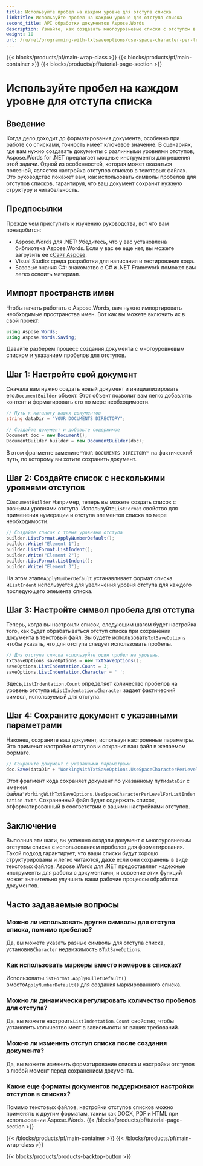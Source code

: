 ```yaml
---
title: Используйте пробел на каждом уровне для отступа списка
linktitle: Используйте пробел на каждом уровне для отступа списка
second_title: API обработки документов Aspose.Words
description: Узнайте, как создавать многоуровневые списки с отступом в виде пробела в Aspose.Words для .NET. Пошаговое руководство по точному форматированию документов.
weight: 10
url: /ru/net/programming-with-txtsaveoptions/use-space-character-per-level-for-list-indentation/
---
```


{{< blocks/products/pf/main-wrap-class >}}
{{< blocks/products/pf/main-container >}}
{{< blocks/products/pf/tutorial-page-section >}}

# Используйте пробел на каждом уровне для отступа списка

## Введение

Когда дело доходит до форматирования документа, особенно при работе со списками, точность имеет ключевое значение. В сценариях, где вам нужно создавать документы с различными уровнями отступов, Aspose.Words for .NET предлагает мощные инструменты для решения этой задачи. Одной из особенностей, которая может оказаться полезной, является настройка отступов списков в текстовых файлах. Это руководство покажет вам, как использовать символы пробелов для отступов списков, гарантируя, что ваш документ сохранит нужную структуру и читабельность.

## Предпосылки

Прежде чем приступить к изучению руководства, вот что вам понадобится:

-  Aspose.Words для .NET: Убедитесь, что у вас установлена библиотека Aspose.Words. Если у вас ее еще нет, вы можете загрузить ее с[Сайт Aspose](https://releases.aspose.com/words/net/).
- Visual Studio: среда разработки для написания и тестирования кода.
- Базовые знания C#: знакомство с C# и .NET Framework поможет вам легко освоить материал.

## Импорт пространств имен

Чтобы начать работать с Aspose.Words, вам нужно импортировать необходимые пространства имен. Вот как вы можете включить их в свой проект:

```csharp
using Aspose.Words;
using Aspose.Words.Saving;
```

Давайте разберем процесс создания документа с многоуровневым списком и указанием пробелов для отступов. 

## Шаг 1: Настройте свой документ

 Сначала вам нужно создать новый документ и инициализировать его.`DocumentBuilder` объект. Этот объект позволит вам легко добавлять контент и форматировать его по мере необходимости.

```csharp
// Путь к каталогу ваших документов
string dataDir = "YOUR DOCUMENTS DIRECTORY";

// Создайте документ и добавьте содержимое
Document doc = new Document();
DocumentBuilder builder = new DocumentBuilder(doc);
```

 В этом фрагменте замените`"YOUR DOCUMENTS DIRECTORY"` на фактический путь, по которому вы хотите сохранить документ.

## Шаг 2: Создайте список с несколькими уровнями отступов

 С`DocumentBuilder` Например, теперь вы можете создать список с разными уровнями отступа. Используйте`ListFormat` свойство для применения нумерации и отступа элементов списка по мере необходимости.

```csharp
// Создайте список с тремя уровнями отступа
builder.ListFormat.ApplyNumberDefault();
builder.Write("Element 1");
builder.ListFormat.ListIndent();
builder.Write("Element 2");
builder.ListFormat.ListIndent();
builder.Write("Element 3");
```

 На этом этапе`ApplyNumberDefault` устанавливает формат списка и`ListIndent` используется для увеличения уровня отступа для каждого последующего элемента списка.

## Шаг 3: Настройте символ пробела для отступа

Теперь, когда вы настроили список, следующим шагом будет настройка того, как будет обрабатываться отступ списка при сохранении документа в текстовый файл. Вы будете использовать`TxtSaveOptions` чтобы указать, что для отступа следует использовать пробелы.

```csharp
// Для отступа списка используйте один пробел на уровень.
TxtSaveOptions saveOptions = new TxtSaveOptions();
saveOptions.ListIndentation.Count = 3;
saveOptions.ListIndentation.Character = ' ';
```

 Здесь,`ListIndentation.Count` определяет количество пробелов на уровень отступа и`ListIndentation.Character` задает фактический символ, используемый для отступа.

## Шаг 4: Сохраните документ с указанными параметрами

Наконец, сохраните ваш документ, используя настроенные параметры. Это применит настройки отступов и сохранит ваш файл в желаемом формате.

```csharp
// Сохраните документ с указанными параметрами
doc.Save(dataDir + "WorkingWithTxtSaveOptions.UseSpaceCharacterPerLevelForListIndentation.txt", saveOptions);
```

 Этот фрагмент кода сохраняет документ по указанному пути`dataDir` с именем файла`"WorkingWithTxtSaveOptions.UseSpaceCharacterPerLevelForListIndentation.txt"`. Сохраненный файл будет содержать список, отформатированный в соответствии с вашими настройками отступов.

## Заключение

Выполнив эти шаги, вы успешно создали документ с многоуровневым отступом списка с использованием пробелов для форматирования. Такой подход гарантирует, что ваши списки будут хорошо структурированы и легко читаются, даже если они сохранены в виде текстовых файлов. Aspose.Words для .NET предоставляет надежные инструменты для работы с документами, и освоение этих функций может значительно улучшить ваши рабочие процессы обработки документов.

## Часто задаваемые вопросы

### Можно ли использовать другие символы для отступа списка, помимо пробелов?
 Да, вы можете указать разные символы для отступа списка, установив`Character` недвижимость в`TxtSaveOptions`.

### Как использовать маркеры вместо номеров в списках?
 Использовать`ListFormat.ApplyBulletDefault()` вместо`ApplyNumberDefault()` для создания маркированного списка.

### Можно ли динамически регулировать количество пробелов для отступа?
 Да, вы можете настроить`ListIndentation.Count` свойство, чтобы установить количество мест в зависимости от ваших требований.

### Можно ли изменить отступ списка после создания документа?
Да, вы можете изменить форматирование списка и настройки отступов в любой момент перед сохранением документа.

### Какие еще форматы документов поддерживают настройки отступов в списках?
Помимо текстовых файлов, настройки отступов списков можно применять к другим форматам, таким как DOCX, PDF и HTML при использовании Aspose.Words.
{{< /blocks/products/pf/tutorial-page-section >}}

{{< /blocks/products/pf/main-container >}}
{{< /blocks/products/pf/main-wrap-class >}}

{{< blocks/products/products-backtop-button >}}
